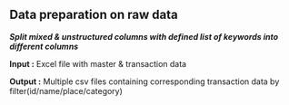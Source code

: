 ## Data preparation on raw data
*<b>Split mixed & unstructured columns with defined list of keywords into different columns</b>*

**Input :** Excel file with master & transaction data

**Output :** Multiple csv files containing corresponding transaction data by filter(id/name/place/category)


 
